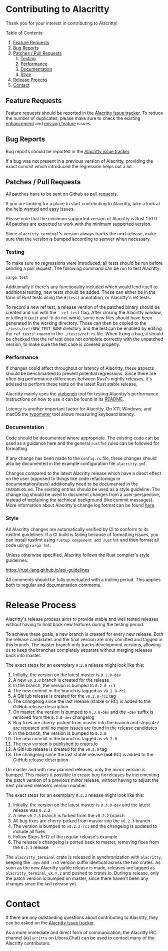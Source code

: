 # Contributing to Alacritty

Thank you for your interest in contributing to Alacritty!

Table of Contents:

1. [Feature Requests](#feature-requests)
2. [Bug Reports](#bug-reports)
3. [Patches / Pull Requests](#patches--pull-requests)
    1. [Testing](#testing)
    2. [Performance](#performance)
    3. [Documentation](#documentation)
    4. [Style](#style)
4. [Release Process](#release-process)
5. [Contact](#contact)

## Feature Requests

Feature requests should be reported in the
[Alacritty issue tracker](https://github.com/alacritty/alacritty/issues). To reduce the number of
duplicates, please make sure to check the existing
[enhancement](https://github.com/alacritty/alacritty/issues?utf8=%E2%9C%93&q=is%3Aissue+label%3Aenhancement)
and
[missing feature](https://github.com/alacritty/alacritty/issues?utf8=%E2%9C%93&q=is%3Aissue+label%3A%22B+-+missing+feature%22)
issues.

## Bug Reports

Bug reports should be reported in the
[Alacritty issue tracker](https://github.com/alacritty/alacritty/issues).

If a bug was not present in a previous version of Alacritty, providing the exact commit which
introduced the regression helps out a lot.

## Patches / Pull Requests

All patches have to be sent on Github as [pull requests](https://github.com/alacritty/alacritty/pulls).

If you are looking for a place to start contributing to Alacritty, take a look at the
[help wanted](https://github.com/alacritty/alacritty/issues?q=is%3Aopen+is%3Aissue+label%3A%22help+wanted%22)
and
[easy](https://github.com/alacritty/alacritty/issues?q=is%3Aopen+is%3Aissue+label%3A%22D+-+easy%22)
issues.

Please note that the minimum supported version of Alacritty is Rust 1.51.0. All patches are expected
to work with the minimum supported version.

Since `alacritty_terminal`'s version always tracks the next release, make sure that the version is
bumped according to semver when necessary.

### Testing

To make sure no regressions were introduced, all tests should be run before sending a pull request.
The following command can be run to test Alacritty:

```
cargo test
```

Additionally if there's any functionality included which would lend itself to additional testing,
new tests should be added. These can either be in the form of Rust tests using the `#[test]`
annotation, or Alacritty's ref tests.

To record a new ref test, a release version of the patched binary should be created and run with the
`--ref-test` flag. After closing the Alacritty window, or killing it (`exit` and `^D` do not work),
some new files should have been generated in the working directory. Those can then be copied to the
`./tests/ref/NEW_TEST_NAME` directory and the test can be enabled by editing the `ref_tests!` macro
in the `./tests/ref.rs` file. When fixing a bug, it should be checked that the ref test does not
complete correctly with the unpatched version, to make sure the test case is covered properly.

### Performance

If changes could affect throughput or latency of Alacritty, these aspects should be benchmarked to
prevent potential regressions. Since there are often big performance differences between Rust's
nightly releases, it's advised to perform these tests on the latest Rust stable release.

Alacritty mainly uses the [vtebench](https://github.com/alacritty/vtebench) tool for testing Alacritty's
performance. Instructions on how to use it can be found in its
[README](https://github.com/alacritty/vtebench/blob/master/README.md).

Latency is another important factor for Alacritty. On X11, Windows, and macOS the
[typometer](https://github.com/pavelfatin/typometer) tool allows measuring keyboard latency.

### Documentation

Code should be documented where appropriate. The existing code can be used as a guidance here and
the general `rustfmt` rules can be followed for formatting.

If any change has been made to the `config.rs` file, these changes should also be documented in the
example configuration file `alacritty.yml`.

Changes compared to the latest Alacritty release which have a direct effect on the user (opposed to
things like code refactorings or documentation/tests) additionally need to be documented in the
`CHANGELOG.md`. The existing entries should be used as a style guideline. The change log should be
used to document changes from a user-perspective, instead of explaining the technical background
(like commit messages). More information about Alacritty's change log format can be found
[here](https://keepachangelog.com).

### Style

All Alacritty changes are automatically verified by CI to conform to its rustfmt guidelines. If a CI
build is failing because of formatting issues, you can install rustfmt using `rustup component add
rustfmt` and then format all code using `cargo fmt`.

Unless otherwise specified, Alacritty follows the Rust compiler's style guidelines:

https://rust-lang.github.io/api-guidelines

All comments should be fully punctuated with a trailing period. This applies both to regular and
documentation comments.

# Release Process

Alacritty's release process aims to provide stable and well tested releases without having to hold
back new features during the testing period.

To achieve these goals, a new branch is created for every new release. Both the release candidates
and the final version are only comitted and tagged in this branch. The master branch only tracks
development versions, allowing us to keep the branches completely separate without merging releases
back into master.

The exact steps for an exemplary `0.2.0` release might look like this:
  1. Initially, the version on the latest master is `0.2.0-dev`
  2. A new `v0.2.0` branch is created for the release
  3. In the branch, the version is bumped to `0.2.0-rc1`
  4. The new commit in the branch is tagged as `v0.2.0-rc1`
  5. A GitHub release is created for the `v0.2.0-rc1` tag
  6. The changelog since the last release (stable or RC) is added to the GitHub release description
  7. On master, the version is bumped to `0.3.0-dev`
     and the `-dev` suffix is removed from the `0.2.0-dev` changelog
  8. Bug fixes are cherry-picked from master into the branch and steps 4-7 are repeated until no
     major issues are found in the release candidates
  9. In the branch, the version is bumped to `0.2.0`
 10. The new commit in the branch is tagged as `v0.2.0`
 11. The new version is published to crates.io
 12. A GitHub release is created for the `v0.2.0` tag
 13. The changelog since the last stable release (**not** RC) is added to the GitHub release
     description

On master and with new planned releases, only the minor version is bumped. This makes it possible to
create bug fix releases by incrementing the patch version of a previous minor release, without
having to adjust the next planned release's version number.

The exact steps for an exemplary `0.2.3` release might look like this:
 1. Initially, the version on the latest master is `0.3.0-dev` and the latest release was `0.2.2`
 2. A new `v0.2.3` branch is forked from the `v0.2.2` branch
 4. All bug fixes are cherry-picked from master into the `v0.2.3` branch
 5. The version is bumped to `v0.2.3-rc1` and the changelog is updated to include all fixes
 6. Follow Steps 5-12 of the regular release's example
 7. The release's changelog is ported back to master, removing fixes from the `0.2.3` release

The `alacritty_terminal` crate is released in synchronization with `alacritty`, keeping the `-dev`
and `-rcX` version suffix identical across the two crates. As soon as the new Alacritty stable
release is made, releases are tagged as `alacritty_terminal_vX.Y.Z` and pushed to crates.io. During
a release, only the patch version is bumped on master, since there haven't been any changes since
the last release yet.

# Contact

If there are any outstanding questions about contributing to Alacritty, they can be asked on the
[Alacritty issue tracker](https://github.com/alacritty/alacritty/issues).

As a more immediate and direct form of communication, the Alacritty IRC channel (`#alacritty` on
Libera.Chat) can be used to contact many of the Alacritty contributors.
